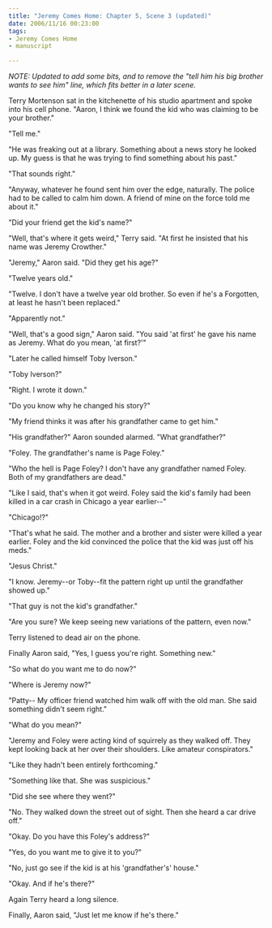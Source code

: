 ```yaml
--- 
title: "Jeremy Comes Home: Chapter 5, Scene 3 (updated)"
date: 2006/11/16 00:23:00
tags: 
- Jeremy Comes Home
- manuscript

---
```


<em>NOTE:  Updated to add some bits, and to remove the "tell him his big brother wants to see him" line, which fits better in a later scene.</em>

Terry Mortenson sat in the kitchenette of his studio apartment and spoke into his cell phone.  "Aaron, I think we found the kid who was claiming to be your brother."

"Tell me."

"He was freaking out at a library.  Something about a news story he looked up.  My guess is that he was trying to find something about his past."

"That sounds right."

"Anyway, whatever he found sent him over the edge, naturally.  The police had to be called to calm him down.  A friend of mine on the force told me about it."

"Did your friend get the kid's name?"

"Well, that's where it gets weird," Terry said.  "At first he insisted that his name was Jeremy Crowther."

"Jeremy," Aaron said.  "Did they get his age?"

"Twelve years old."

"Twelve.  I don't have a twelve year old brother.  So even if he's a Forgotten, at least he hasn't been replaced."

"Apparently not."

"Well, that's a good sign," Aaron said.  "You said 'at first' he gave his name as Jeremy.  What do you mean, 'at first?'"

"Later he called himself Toby Iverson."

"Toby Iverson?"

"Right.  I wrote it down."

"Do you know why he changed his story?"

"My friend thinks it was after his grandfather came to get him."

"His grandfather?" Aaron sounded alarmed.  "What grandfather?"

"Foley.  The grandfather's name is Page Foley."

"Who the hell is Page Foley?  I don't have any grandfather named Foley.  Both of my grandfathers are dead."

"Like I said, that's when it got weird.  Foley said the kid's family had been killed in a car crash in Chicago a year earlier--"

"Chicago!?"

"That's what he said.  The mother and a brother and sister were killed a year earlier.  Foley and the kid convinced the police that the kid was just off his meds."

"Jesus Christ."

"I know.  Jeremy--or Toby--fit the pattern right up until the grandfather showed up."

"That guy is not the kid's grandfather."

"Are you sure?  We keep seeing new variations of the pattern, even now."

Terry listened to dead air on the phone.

Finally Aaron said, "Yes, I guess you're right.  Something new."

"So what do you want me to do now?"

"Where is Jeremy now?"

"Patty--  My officer friend watched him walk off with the old man.  She said something didn't seem right."

"What do you mean?"

"Jeremy and Foley were acting kind of squirrely as they walked off.  They kept looking back at her over their shoulders.  Like amateur conspirators."

"Like they hadn't been entirely forthcoming."

"Something like that.  She was suspicious."

"Did she see where they went?"

"No.  They walked down the street out of sight.  Then she heard a car drive off."

"Okay.  Do you have this Foley's address?"

"Yes, do you want me to give it to you?"

"No, just go see if the kid is at his 'grandfather's' house."

"Okay.  And if he's there?"

Again Terry heard a long silence.

Finally, Aaron said, "Just let me know if he's there."

